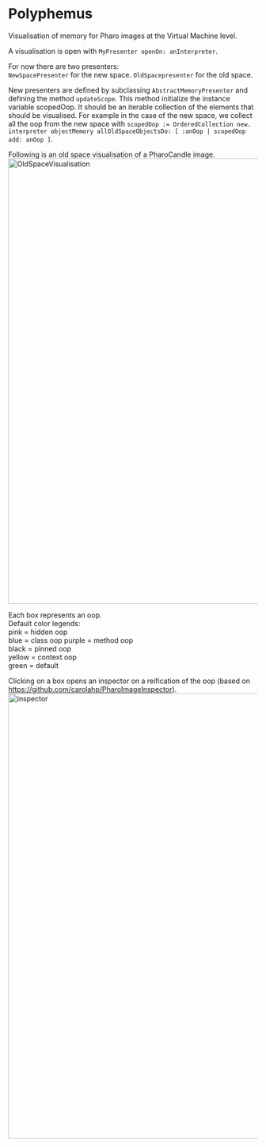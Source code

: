 # Polyphemus
Visualisation of memory for Pharo images at the Virtual Machine level.

A visualisation is open with ```MyPresenter openOn: anInterpreter```.

For now there are two presenters:  
```NewSpacePresenter``` for the new space.
```OldSpacepresenter``` for the old space.

New presenters are defined by subclassing ```AbstractMemoryPresenter``` and defining the method ```updateScope```.
This method initialize the instance variable scopedOop.
It should be an iterable collection of the elements that should be visualised.
For example in the case of the new space, we collect all the oop from the new space with ```scopedOop := OrderedCollection new. interpreter objectMemory allOldSpaceObjectsDo: [ :anOop | scopedOop add: anOop ]```.

Following is an old space visualisation of a PharoCandle image.
<img width="900" alt="OldSpaceVisualisation" src="https://user-images.githubusercontent.com/17796500/163356978-614550ca-8e7a-4ebb-9c27-0f7888c1edeb.png">
  
Each box represents an oop.  
Default color legends:  
pink = hidden oop  
blue = class oop 
purple = method oop   
black = pinned oop  
yellow = context oop  
green = default  

Clicking on a box opens an inspector on a reification of the oop (based on https://github.com/carolahp/PharoImageInspector).
<img width="900" alt="inspector" src="https://user-images.githubusercontent.com/17796500/163357261-85441198-4a66-47d8-aa64-fa59c3bf9efb.png">
